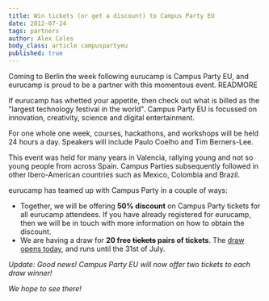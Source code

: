 ```yaml
---
title: Win tickets (or get a discount) to Campus Party EU
date: 2012-07-24
tags: partners
author: Alex Coles
body_class: article campuspartyeu
published: true
---
```


Coming to Berlin the week following eurucamp is Campus Party EU, and eurucamp is proud to be a partner with this momentous event.
READMORE

If eurucamp has whetted your appetite, then check out what is billed as the "largest technology festival in the world". Campus Party EU is focussed on innovation, creativity, science and digital entertainment.

For one whole one week, courses, hackathons, and workshops will be held 24 hours a day. Speakers will include Paulo Coelho and Tim Berners-Lee.

This event was held for many years in Valencia, rallying young and not so young people from across Spain. Campus Parties subsequently followed in other Ibero-American countries such as Mexico, Colombia and Brazil.

eurucamp has teamed up with Campus Party in a couple of ways:

* Together, we will be offering **50% discount** on Campus Party tickets for all eurucamp attendees. If you have already registered for eurucamp, then we will be in touch with more information on how to obtain the discount.
* We are having a draw for **20 free <s>tickets</s> pairs of tickets**. The [draw opens today][draw-microsite], and runs until the 31st of July.

_Update: Good news! Campus Party EU will now offer two tickets to each draw winner!_

_We hope to see there!_

[draw-microsite]:http://campus-party.eu/webapp/participante/canal/39O1uoozfda5qfrrOXOX?lang=EN
